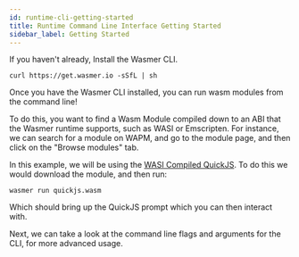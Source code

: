 ```yaml
---
id: runtime-cli-getting-started
title: Runtime Command Line Interface Getting Started
sidebar_label: Getting Started
---
```


If you haven't already, Install the Wasmer CLI.

    curl https://get.wasmer.io -sSfL | sh

Once you have the Wasmer CLI installed, you can run wasm modules from the command line!

To do this, you want to find a Wasm Module compiled down to an ABI that the Wasmer runtime supports, such as WASI or Emscripten. For instance, we can search for a module on WAPM, and go to the module page, and then click on the "Browse modules" tab. 

In this example, we will be using the [WASI Compiled QuickJS](https://wapm.io/package/quickjs). To do this we would download the module, and then run:

`wasmer run quickjs.wasm`

Which should bring up the QuickJS prompt which you can then interact with.

Next, we can take a look at the command line flags and arguments for the CLI, for more advanced usage.
